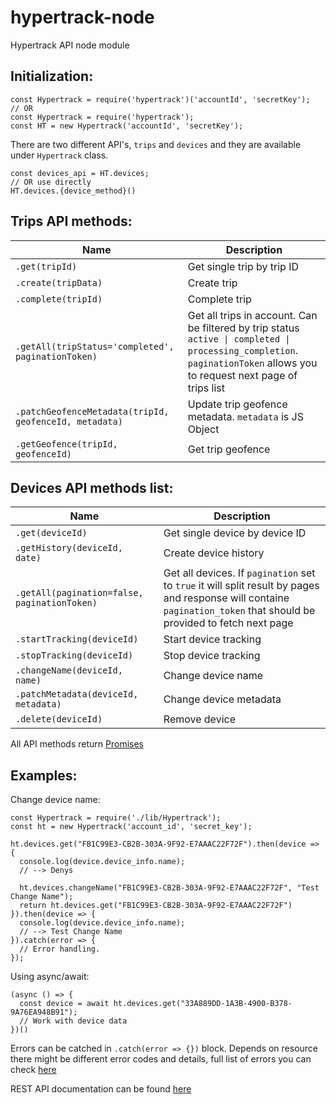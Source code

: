 # hypertrack-node
Hypertrack API node module

## Initialization:
```
const Hypertrack = require('hypertrack')('accountId', 'secretKey');
// OR
const Hypertrack = require('hypertrack');
const HT = new Hypertrack('accountId', 'secretKey');
```

There are two different API's, `trips` and `devices` and they are available under `Hypertrack` class.
```
const devices_api = HT.devices;
// OR use directly
HT.devices.{device_method}()
```

## Trips API methods:
| Name  | Description |
| ------------- | ------------- |
| `.get(tripId)`  | Get single trip by trip ID  |
| `.create(tripData)`  | Create trip  |
| `.complete(tripId)`  | Complete trip  |
| `.getAll(tripStatus='completed', paginationToken)`  | Get all trips in account. Can be filtered by trip status `active \| completed \| processing_completion`. `paginationToken` allows you to request next page of trips list |
| `.patchGeofenceMetadata(tripId, geofenceId, metadata)`  | Update trip geofence metadata. `metadata` is JS Object  |
| `.getGeofence(tripId, geofenceId)`  | Get trip geofence  |


## Devices API methods list:
| Name  | Description |
| ------------- | ------------- |
| `.get(deviceId)`  | Get single device by device ID |
| `.getHistory(deviceId, date)`  | Create device history |
| `.getAll(pagination=false, paginationToken)`  | Get all devices. If `pagination` set to `true` it will split result by pages and response will containe `pagination_token` that should be provided to fetch next page  |
| `.startTracking(deviceId)`  | Start device tracking |
| `.stopTracking(deviceId)`  | Stop device tracking  |
| `.changeName(deviceId, name)`  | Change device name |
| `.patchMetadata(deviceId, metadata)`  | Change device metadata  |
| `.delete(deviceId)`  | Remove device  |

All API methods return [Promises](https://developer.mozilla.org/en-US/docs/Web/JavaScript/Reference/Global_Objects/Promise)

## Examples:

Change device name:
```
const Hypertrack = require('./lib/Hypertrack');
const ht = new Hypertrack('account_id', 'secret_key');

ht.devices.get("FB1C99E3-CB2B-303A-9F92-E7AAAC22F72F").then(device => {
  console.log(device.device_info.name);
  // --> Denys
	
  ht.devices.changeName("FB1C99E3-CB2B-303A-9F92-E7AAAC22F72F", "Test Change Name");
  return ht.devices.get("FB1C99E3-CB2B-303A-9F92-E7AAAC22F72F")
}).then(device => {
  console.log(device.device_info.name);
  // --> Test Change Name
}).catch(error => {
  // Error handling.
});
```

Using async/await:
```
(async () => {
  const device = await ht.devices.get("33A889DD-1A3B-4900-B378-9A76EA948B91");
  // Work with device data
})()
```

Errors can be catched in `.catch(error => {})` block.
Depends on resource there might be different error codes and details, full list of errors you can check [here](https://docs.hypertrack.com/#references-http-errors)

REST API documentation can be found [here](https://docs.hypertrack.com/#references-apis)
